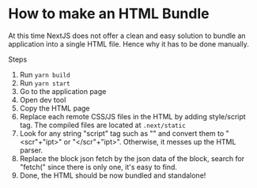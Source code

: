 # How to make an HTML Bundle
At this time NextJS does not offer a clean and easy solution to bundle an application into a single HTML file.
Hence why it has to be done manually.

Steps
1. Run `yarn build`
2. Run `yarn start`
3. Go to the application page
4. Open dev tool
5. Copy the HTML page
6. Replace each remote CSS/JS files in the HTML by adding style/script tag. The compiled files are located at `.next/static`
7. Look for any string "script" tag such as "<script>" or "</script>" and convert them to "<scr"+"ipt>" or "</scr"+"ipt>". Otherwise, it messes up the HTML parser.
8. Replace the block json fetch by the json data of the block, search for "fetch(" since there is only one, it's easy to find.
9. Done, the HTML should be now bundled and standalone!
